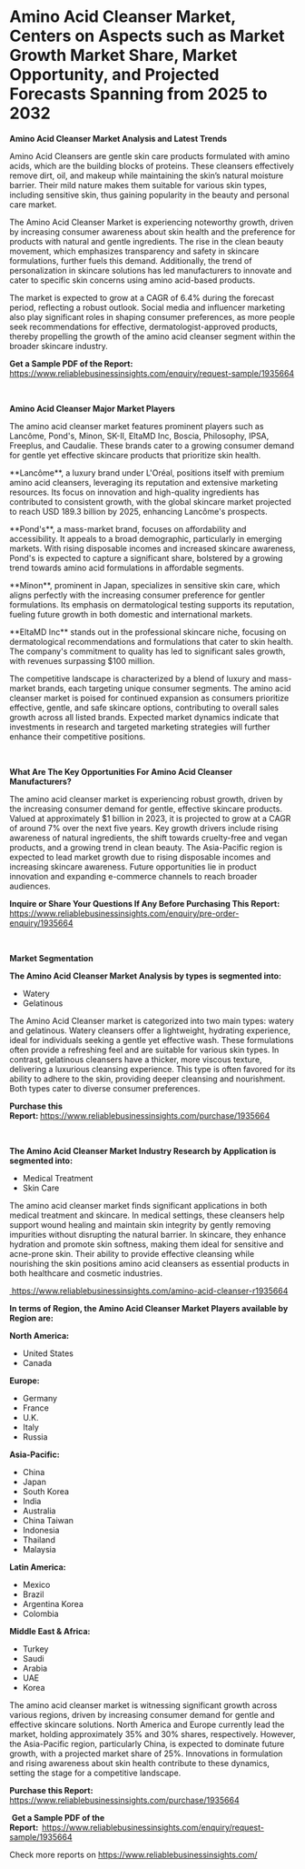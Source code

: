 <p><h1>Amino Acid Cleanser Market, Centers on Aspects such as Market Growth Market Share, Market Opportunity, and Projected Forecasts Spanning from 2025 to 2032</h1></p><p><strong>Amino Acid Cleanser Market Analysis and Latest Trends</strong></p>
<p><p>Amino Acid Cleansers are gentle skin care products formulated with amino acids, which are the building blocks of proteins. These cleansers effectively remove dirt, oil, and makeup while maintaining the skin’s natural moisture barrier. Their mild nature makes them suitable for various skin types, including sensitive skin, thus gaining popularity in the beauty and personal care market.</p><p>The Amino Acid Cleanser Market is experiencing noteworthy growth, driven by increasing consumer awareness about skin health and the preference for products with natural and gentle ingredients. The rise in the clean beauty movement, which emphasizes transparency and safety in skincare formulations, further fuels this demand. Additionally, the trend of personalization in skincare solutions has led manufacturers to innovate and cater to specific skin concerns using amino acid-based products.</p><p>The market is expected to grow at a CAGR of 6.4% during the forecast period, reflecting a robust outlook. Social media and influencer marketing also play significant roles in shaping consumer preferences, as more people seek recommendations for effective, dermatologist-approved products, thereby propelling the growth of the amino acid cleanser segment within the broader skincare industry.</p></p>
<p><strong>Get a Sample PDF of the Report:&nbsp;</strong> <a href="https://www.reliablebusinessinsights.com/enquiry/request-sample/1935664?utm_campaign=2768&utm_medium=2&utm_source=Github&utm_content=ia&utm_term=05042025&utm_id=amino-acid-cleanser">https://www.reliablebusinessinsights.com/enquiry/request-sample/1935664</a></p>
<p>&nbsp;</p>
<p><strong>Amino Acid Cleanser Major Market Players</strong></p>
<p><p>The amino acid cleanser market features prominent players such as Lancôme, Pond's, Minon, SK-II, EltaMD Inc, Boscia, Philosophy, IPSA, Freeplus, and Caudalie. These brands cater to a growing consumer demand for gentle yet effective skincare products that prioritize skin health.</p><p>**Lancôme**, a luxury brand under L'Oréal, positions itself with premium amino acid cleansers, leveraging its reputation and extensive marketing resources. Its focus on innovation and high-quality ingredients has contributed to consistent growth, with the global skincare market projected to reach USD 189.3 billion by 2025, enhancing Lancôme's prospects.</p><p>**Pond's**, a mass-market brand, focuses on affordability and accessibility. It appeals to a broad demographic, particularly in emerging markets. With rising disposable incomes and increased skincare awareness, Pond's is expected to capture a significant share, bolstered by a growing trend towards amino acid formulations in affordable segments.</p><p>**Minon**, prominent in Japan, specializes in sensitive skin care, which aligns perfectly with the increasing consumer preference for gentler formulations. Its emphasis on dermatological testing supports its reputation, fueling future growth in both domestic and international markets.</p><p>**EltaMD Inc** stands out in the professional skincare niche, focusing on dermatological recommendations and formulations that cater to skin health. The company's commitment to quality has led to significant sales growth, with revenues surpassing $100 million.</p><p>The competitive landscape is characterized by a blend of luxury and mass-market brands, each targeting unique consumer segments. The amino acid cleanser market is poised for continued expansion as consumers prioritize effective, gentle, and safe skincare options, contributing to overall sales growth across all listed brands. Expected market dynamics indicate that investments in research and targeted marketing strategies will further enhance their competitive positions.</p></p>
<p>&nbsp;</p>
<p><strong>What Are The Key Opportunities For Amino Acid Cleanser Manufacturers?</strong></p>
<p><p>The amino acid cleanser market is experiencing robust growth, driven by the increasing consumer demand for gentle, effective skincare products. Valued at approximately $1 billion in 2023, it is projected to grow at a CAGR of around 7% over the next five years. Key growth drivers include rising awareness of natural ingredients, the shift towards cruelty-free and vegan products, and a growing trend in clean beauty. The Asia-Pacific region is expected to lead market growth due to rising disposable incomes and increasing skincare awareness. Future opportunities lie in product innovation and expanding e-commerce channels to reach broader audiences.</p></p>
<p><strong>Inquire or Share Your Questions If Any Before Purchasing This Report:</strong> <a href="https://www.reliablebusinessinsights.com/enquiry/pre-order-enquiry/1935664?utm_campaign=2768&utm_medium=2&utm_source=Github&utm_content=ia&utm_term=05042025&utm_id=amino-acid-cleanser">https://www.reliablebusinessinsights.com/enquiry/pre-order-enquiry/1935664</a></p>
<p>&nbsp;</p>
<p><strong>Market Segmentation</strong></p>
<p><strong>The Amino Acid Cleanser Market Analysis by types is segmented into:</strong></p>
<p><ul><li>Watery</li><li>Gelatinous</li></ul></p>
<p><p>The Amino Acid Cleanser market is categorized into two main types: watery and gelatinous. Watery cleansers offer a lightweight, hydrating experience, ideal for individuals seeking a gentle yet effective wash. These formulations often provide a refreshing feel and are suitable for various skin types. In contrast, gelatinous cleansers have a thicker, more viscous texture, delivering a luxurious cleansing experience. This type is often favored for its ability to adhere to the skin, providing deeper cleansing and nourishment. Both types cater to diverse consumer preferences.</p></p>
<p><strong>Purchase this Report:&nbsp;</strong><a href="https://www.reliablebusinessinsights.com/purchase/1935664?utm_campaign=2768&utm_medium=2&utm_source=Github&utm_content=ia&utm_term=05042025&utm_id=amino-acid-cleanser">https://www.reliablebusinessinsights.com/purchase/1935664</a></p>
<p>&nbsp;</p>
<p><strong>The Amino Acid Cleanser Market Industry Research by Application is segmented into:</strong></p>
<p><ul><li>Medical Treatment</li><li>Skin Care</li></ul></p>
<p><p>The amino acid cleanser market finds significant applications in both medical treatment and skincare. In medical settings, these cleansers help support wound healing and maintain skin integrity by gently removing impurities without disrupting the natural barrier. In skincare, they enhance hydration and promote skin softness, making them ideal for sensitive and acne-prone skin. Their ability to provide effective cleansing while nourishing the skin positions amino acid cleansers as essential products in both healthcare and cosmetic industries.</p></p>
<p><a href="https://www.reliablebusinessinsights.com/amino-acid-cleanser-r1935664?utm_campaign=2768&utm_medium=2&utm_source=Github&utm_content=ia&utm_term=05042025&utm_id=amino-acid-cleanser">&nbsp;https://www.reliablebusinessinsights.com/amino-acid-cleanser-r1935664</a></p>
<p><strong>In terms of Region, the Amino Acid Cleanser Market Players available by Region are:</strong></p>
<p>
    <p> <strong> North America: </strong>
        <ul>
            <li>United States</li>
            <li>Canada</li>
        </ul>
        </p> 
    <p> <strong> Europe: </strong>
        <ul>
            <li>Germany</li>
            <li>France</li>
            <li>U.K.</li>
            <li>Italy</li>
            <li>Russia</li>
        </ul>
        </p> 
    <p> <strong> Asia-Pacific: </strong>
        <ul>
            <li>China</li>
            <li>Japan</li>
            <li>South Korea</li>
            <li>India</li>
            <li>Australia</li>
            <li>China Taiwan</li>
            <li>Indonesia</li>
            <li>Thailand</li>
            <li>Malaysia</li>
        </ul>
        </p> 
    <p> <strong> Latin America: </strong>
        <ul>
            <li>Mexico</li>
            <li>Brazil</li>
            <li>Argentina Korea</li>
            <li>Colombia</li>
        </ul>
        </p> 
    <p> <strong> Middle East & Africa: </strong>
        <ul>
            <li>Turkey</li>
            <li>Saudi</li>
            <li>Arabia</li>
            <li>UAE</li>
            <li>Korea</li>
        </ul>
    </p>
    </p>
<p><p>The amino acid cleanser market is witnessing significant growth across various regions, driven by increasing consumer demand for gentle and effective skincare solutions. North America and Europe currently lead the market, holding approximately 35% and 30% shares, respectively. However, the Asia-Pacific region, particularly China, is expected to dominate future growth, with a projected market share of 25%. Innovations in formulation and rising awareness about skin health contribute to these dynamics, setting the stage for a competitive landscape.</p></p>
<p><strong>Purchase this Report: </strong><a href="https://www.reliablebusinessinsights.com/purchase/1935664?utm_campaign=2768&utm_medium=2&utm_source=Github&utm_content=ia&utm_term=05042025&utm_id=amino-acid-cleanser">https://www.reliablebusinessinsights.com/purchase/1935664</a></p>
<p>&nbsp;<strong>Get a Sample PDF of the Report:&nbsp;&nbsp;</strong><a href="https://www.reliablebusinessinsights.com/enquiry/request-sample/1935664?utm_campaign=2768&utm_medium=2&utm_source=Github&utm_content=ia&utm_term=05042025&utm_id=amino-acid-cleanser">https://www.reliablebusinessinsights.com/enquiry/request-sample/1935664</a></p>
<p><strong></strong></p>
<p>Check more reports on <a href="https://www.reliablebusinessinsights.com/?utm_campaign=2768&utm_medium=2&utm_source=Github&utm_content=ia&utm_term=05042025&utm_id=amino-acid-cleanser">https://www.reliablebusinessinsights.com/</a></p>